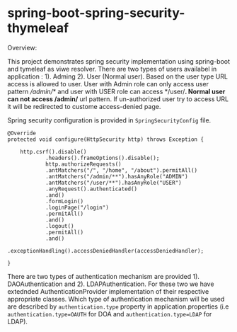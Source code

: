 # spring-boot-spring-security-thymeleaf

Overview:

This project demonstrates spring security implementation using spring-boot and tymeleaf as viwe resolver. There are two types of users availabel in application : 1). Adming 2). User (Normal user). Based on the user type URL access is allowed to user. User with Admin role can only access user pattern */admin/** and user with USER role can access */user/**. Normal user can not access /admin/** url pattern. If un-authorized user try to access URL it will be redirected to custome access-denied page.

Spring security configuration is provided in `SpringSecurityConfig` file. 


    @Override
    protected void configure(HttpSecurity http) throws Exception {

        http.csrf().disable()
        		.headers().frameOptions().disable();
                http.authorizeRequests()
                .antMatchers("/", "/home", "/about").permitAll()
                .antMatchers("/admin/**").hasAnyRole("ADMIN")
                .antMatchers("/user/**").hasAnyRole("USER")
                .anyRequest().authenticated()
                .and()
                .formLogin()
                .loginPage("/login")
                .permitAll()
                .and()
                .logout()
                .permitAll()
                .and()
                .exceptionHandling().accessDeniedHandler(accessDeniedHandler);
        
    }


There are two types of authentication mechanism are provided 1). DAOAuthentication and 2). LDAPAuthentication. For these two we have extednded AuthenticationProvider implementation of their respective appropriate classes. Which type of authentication mechanism will be used are described by `authentication.type` property in application.properties (i.e `authentication.type=OAUTH` for DOA and `authentication.type=LDAP` for LDAP).

